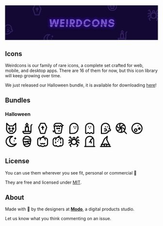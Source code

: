 <p align="center">
<img src="./resources/weirdcons-header.png"/>
</p>

## Icons

Weirdcons is our family of rare icons, a complete set crafted for web, mobile, and desktop apps. There are 16 of them for now, but this icon library will keep growing over time.

We just released our Halloween bundle, it is available for downloading [here](https://github.com/modo-studio/weirdcons/archive/master.zip)!

## Bundles

### Halloween

<img src="https://raw.githubusercontent.com/modo-studio/weirdcons/master/icons/halloween/ic_bat.svg?sanitize=true" width="40">&nbsp;&nbsp;&nbsp;<img src="https://raw.githubusercontent.com/modo-studio/weirdcons/master/icons/halloween/ic_candle.svg?sanitize=true" width="40">&nbsp;&nbsp;&nbsp;<img src="https://raw.githubusercontent.com/modo-studio/weirdcons/master/icons/halloween/ic_coffin.svg?sanitize=true" width="40">&nbsp;&nbsp;&nbsp;<img src="https://raw.githubusercontent.com/modo-studio/weirdcons/master/icons/halloween/ic_frankenstein.svg?sanitize=true" width="40">&nbsp;&nbsp;&nbsp;<img src="https://raw.githubusercontent.com/modo-studio/weirdcons/master/icons/halloween/ic_ghost.svg?sanitize=true" width="40">&nbsp;&nbsp;&nbsp;<img src="https://raw.githubusercontent.com/modo-studio/weirdcons/master/icons/halloween/ic_ghost_floating.svg?sanitize=true" width="40">&nbsp;&nbsp;&nbsp;<img src="https://raw.githubusercontent.com/modo-studio/weirdcons/master/icons/halloween/ic_ghost_walking.svg?sanitize=true" width="40">&nbsp;&nbsp;&nbsp;<img src="https://raw.githubusercontent.com/modo-studio/weirdcons/master/icons/halloween/ic_lollipop.svg?sanitize=true" width="40">&nbsp;&nbsp;&nbsp;<img src="https://raw.githubusercontent.com/modo-studio/weirdcons/master/icons/halloween/ic_moon_full.svg?sanitize=true" width="40">&nbsp;&nbsp;&nbsp;<img src="https://raw.githubusercontent.com/modo-studio/weirdcons/master/icons/halloween/ic_moon.svg?sanitize=true" width="40">&nbsp;&nbsp;&nbsp;<img src="https://raw.githubusercontent.com/modo-studio/weirdcons/master/icons/halloween/ic_mummy.svg?sanitize=true" width="40">&nbsp;&nbsp;&nbsp;<img src="https://raw.githubusercontent.com/modo-studio/weirdcons/master/icons/halloween/ic_pumpkin_carved.svg?sanitize=true" width="40">&nbsp;&nbsp;&nbsp;<img src="https://raw.githubusercontent.com/modo-studio/weirdcons/master/icons/halloween/ic_pumpkin.svg?sanitize=true" width="40">&nbsp;&nbsp;&nbsp;<img src="https://raw.githubusercontent.com/modo-studio/weirdcons/master/icons/halloween/ic_spider.svg?sanitize=true" width="40">&nbsp;&nbsp;&nbsp;<img src="https://raw.githubusercontent.com/modo-studio/weirdcons/master/icons/halloween/ic_tomb.svg?sanitize=true" width="40">&nbsp;&nbsp;&nbsp;<img src="https://raw.githubusercontent.com/modo-studio/weirdcons/master/icons/halloween/ic_witch_hat.svg?sanitize=true" width="40">

## License

You can use them wherever you see fit, personal or commercial 🎉

They are free and licensed under [MIT](LICENSE.txt).

## About

Made with 🖤 by the designers at **[Modo](https://modo.studio)**, a digital products studio.

Let us know what you think commenting on an issue.
